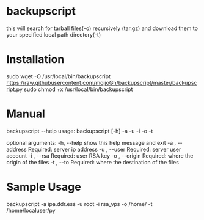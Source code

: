 # backupscript
this will search for tarball files(-o) recursively (tar.gz) and download them to your specified local path directory(-t)
# Installation
sudo wget -O /usr/local/bin/backupscript https://raw.githubusercontent.com/mojjoGh/backupscript/master/backupscript.py
sudo chmod +x /usr/local/bin/backupscript
# Manual
backupscript --help
usage: backupscript [-h] -a  -u  -i  -o  -t

optional arguments:
  -h, --help       show this help message and exit
  -a , --address   Required: server ip address
  -u , --user      Required: server user account
  -i , --rsa       Required: user RSA key
  -o , --origin    Required: where the origin of the files
  -t , --to        Required: where the destination of the files
# Sample Usage
backupscript -a ipa.ddr.ess -u root -i rsa_vps -o /home/ -t /home/localuser/py

